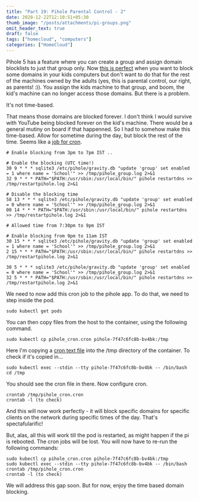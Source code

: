 ```yaml
---
title: "Part 19: Pihole Parental Control - 2"
date: 2020-12-22T12:10:51+05:30
thumb_image: "/posts/attachments/pi-groups.png"
omit_header_text: true
draft: false
tags: ["homecloud", "computers"]
categories: ["HomeCloud"]
---
```


Pihole 5 has a feature where you can create a group and assign domain blocklists to just that group only. Now [this is perfect](https://www.vikash.nl/exclude-client-devices-with-pi-hole-5/) when you want to block some domains in your kids computers but don't want to do that for the rest of the machines owned by the adults (yes, this is parental control, our right, as parents! :)). You assign the kids machine to that group, and boom, the kid's machine can no longer access those domains. But there is a problem. 

It's not time-based. 

That means those domains are blocked forever. I don't think I would survive with YouTube being blocked forever on the kid's machine. There would be a general mutiny on board if that happenned. So I had to somehow make this time-based. Allow for sometime during the day, but block the rest of the time. Seems like a [job for cron](https://discourse.pi-hole.net/t/activate-group-with-cron/32660). 

```
# Enable blocking from 3pm to 7pm IST ..

# Enable the blocking (UTC time!)
30 9 * * * sqlite3 /etc/pihole/gravity.db "update 'group' set enabled = 1 where name = 'School'" >> /tmp/pihole_group.log 2>&1
32 9 * * * PATH="$PATH:/usr/sbin:/usr/local/bin/" pihole restartdns >> /tmp/restartpihole.log 2>&1

# Disable the blocking time
58 13 * * * sqlite3 /etc/pihole/gravity.db "update 'group' set enabled = 0 where name = 'School'" >> /tmp/pihole_group.log 2>&1
00 14 * * * PATH="$PATH:/usr/sbin:/usr/local/bin/" pihole restartdns >> /tmp/restartpihole.log 2>&1

# Allowed time from 7:30pm to 9pm IST

# Enable blocking from 9pm to 11am IST
30 15 * * * sqlite3 /etc/pihole/gravity.db "update 'group' set enabled = 1 where name = 'School'" >> /tmp/pihole_group.log 2>&1
2 15 * * * PATH="$PATH:/usr/sbin:/usr/local/bin/" pihole restartdns >> /tmp/restartpihole.log 2>&1

30 5 * * * sqlite3 /etc/pihole/gravity.db "update 'group' set enabled = 0 where name = 'School'" >> /tmp/pihole_group.log 2>&1
32 5 * * * PATH="$PATH:/usr/sbin:/usr/local/bin/" pihole restartdns >> /tmp/restartpihole.log 2>&1
```

We need to now add this cron job to the pihole app. To do that, we need to step inside the pod. 

```
sudo kubectl get pods
```

You can then copy files from the host to the container, using the following command.

```
sudo kubectl cp pihole_cron.cron pihole-7f47c6fc8b-bv4bk:/tmp
```

Here I'm copying a [cron text file](https://github.com/devqurious/homecloud/blob/main/yml/pihole/pihole_cron.cron) into the /tmp directory of the container. To check if it's copied in...

```
sudo kubectl exec --stdin --tty pihole-7f47c6fc8b-bv4bk -- /bin/bash
cd /tmp
```

You should see the cron file in there. Now configure cron.

```
crontab /tmp/pihole_cron.cron
crontab -l (to check)
```

And this will now work perfectly - it will block specific domains for specific clients on the network during specific times of the day. That's spectafularific!

But, alas, all this will work till the pod is restarted, as might happen if the pi is rebooted. The cron jobs will be lost. You will now have to re-run the following commands:

```
sudo kubectl cp pihole_cron.cron pihole-7f47c6fc8b-bv4bk:/tmp
sudo kubectl exec --stdin --tty pihole-7f47c6fc8b-bv4bk -- /bin/bash
crontab /tmp/pihole_cron.cron
crontab -l (to check)
```

We will address this gap soon. But for now, enjoy the time based domain blocking.
